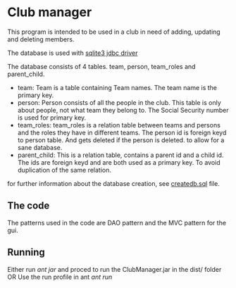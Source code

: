 # Club manager
This program is intended to be used in a club in need of adding, updating and deleting members.

The database is used with [sqlite3 jdbc driver](https://bitbucket.org/xerial/sqlite-jdbc/downloads/sqlite-jdbc-3.8.7.jar)

The database consists of 4 tables. team, person, team_roles and parent_child.

* team:
  Team is a table containing Team names. The team name is the primary key.
* person:
  Person consists of all the people in the club. This table is only about people, not what team they belong to. The Social Security number is used for primary key.
* team_roles:
  team_roles is a relation table between teams and persons and the roles they have in different teams. The person id is foreign keyd to person table. And gets deleted if the person is deleted.
  to allow for a sane database.
* parent_child:
  This is a relation table, contains a parent id and a child id. The ids are foreign keyd and are both used as a primary key. To avoid duplication of the same relation.

for further information about the database creation, see [createdb.sql](https://github.com/johannesleander/Tig058-3/blob/master/createdb.sql) file.


The code
----------------------
The patterns used in the code are DAO pattern and the MVC pattern for the gui.


Running
----------------------
Either run *ant jar* and proced to run the ClubManager.jar in the dist/ folder
OR
Use the run profile in ant *ant run*


